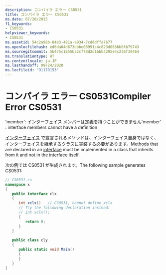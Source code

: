 ```yaml
---
description: コンパイラ エラー CS0531
title: コンパイラ エラー CS0531
ms.date: 07/20/2015
f1_keywords:
- CS0531
helpviewer_keywords:
- CS0531
ms.assetid: 54c2a98b-84e3-481a-a934-7cd6dffa7677
ms.openlocfilehash: ed6da04d673dbbe08991c4c823d063bb8fb79743
ms.sourcegitcommit: 5b475c1855b32cf78d2d1bbb4295e4c236f39464
ms.translationtype: HT
ms.contentlocale: ja-JP
ms.lasthandoff: 09/24/2020
ms.locfileid: "91179153"
---
```

# <a name="compiler-error-cs0531"></a><span data-ttu-id="04436-103">コンパイラ エラー CS0531</span><span class="sxs-lookup"><span data-stu-id="04436-103">Compiler Error CS0531</span></span>

<span data-ttu-id="04436-104">'member': インターフェイス メンバーは定義を持つことができません</span><span class="sxs-lookup"><span data-stu-id="04436-104">'member' : interface members cannot have a definition</span></span>  
  
 <span data-ttu-id="04436-105">[インターフェイス](../language-reference/keywords/interface.md) で宣言されるメソッドは、インターフェイス自身ではなく、インターフェイスを継承するクラスに実装する必要があります。</span><span class="sxs-lookup"><span data-stu-id="04436-105">Methods that are declared in an [interface](../language-reference/keywords/interface.md) must be implemented in a class that inherits from it and not in the interface itself.</span></span>  
  
 <span data-ttu-id="04436-106">次の例では CS0531 が生成されます。</span><span class="sxs-lookup"><span data-stu-id="04436-106">The following sample generates CS0531:</span></span>  
  
```csharp  
// CS0531.cs  
namespace x  
{  
   public interface clx  
   {  
      int xclx()   // CS0531, cannot define xclx  
      // Try the following declaration instead:  
      // int xclx();  
      {  
         return 0;  
      }  
   }  
  
   public class cly  
   {  
      public static void Main()  
      {  
      }  
   }  
}  
```
